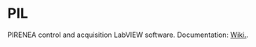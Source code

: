 # PIL
PIRENEA control and acquisition LabVIEW software.
Documentation: [Wiki.](https://github.com/pirenea-irap/PIL/wiki).
